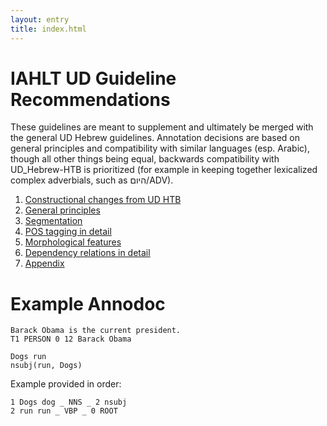 ```yaml
---
layout: entry
title: index.html
---
```


# IAHLT UD Guideline Recommendations
These guidelines are meant to supplement and ultimately be merged with the general UD Hebrew guidelines. Annotation decisions are based on general principles and compatibility with similar languages (esp. Arabic), though all other things being equal, backwards compatibility with UD_Hebrew-HTB is prioritized (for example in keeping together lexicalized complex adverbials, such as היום/ADV).

1. [Constructional changes from UD HTB](Constructional%20changes%20from%20UD%20HTB.html)
2. [General principles](https://github.com/IAHLT/heb-ud-gudielines/blob/gh-pages/General%20principles.html)
3. [Segmentation](Segmentation.html) 
4. [POS tagging in detail](Pos%20tagging%20in%20detail.html)
5. [Morphological features](Morphological%20features.html)
6. [Dependency relations in detail](Dependnecy%20relations%20in%20detail.html)
7. [Appendix](Appendix.html)

# Example Annodoc

~~~ ann
Barack Obama is the current president.
T1 PERSON 0 12 Barack Obama
~~~

~~~ sdparse
Dogs run
nsubj(run, Dogs)
~~~

Example provided in order:

~~~ conllx
1 Dogs dog _ NNS _ 2 nsubj
2 run run _ VBP _ 0 ROOT
~~~
